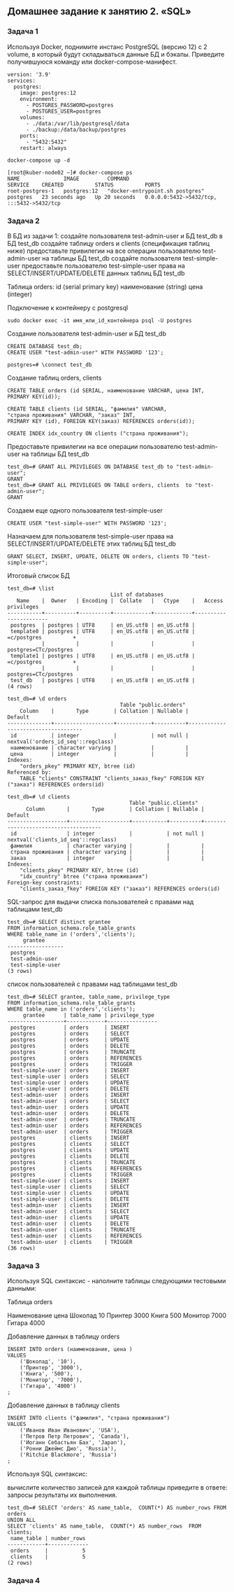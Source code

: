 ## Домашнее задание к занятию 2. «SQL»  

### Задача 1  
Используя Docker, поднимите инстанс PostgreSQL (версию 12) c 2 volume, в который будут складываться данные БД и бэкапы.
Приведите получившуюся команду или docker-compose-манифест.

```
version: '3.9'
services:
  postgres:
    image: postgres:12
    environment:
      - POSTGRES_PASSWORD=postgres
      - POSTGRES_USER=postgres
    volumes:
      - ./data:/var/lib/postgresql/data
      - ./backup:/data/backup/postgres
    ports:
      - "5432:5432"
    restart: always

docker-compose up -d

[root@kuber-node02 ~]# docker-compose ps
NAME              IMAGE         COMMAND                           SERVICE    CREATED          STATUS          PORTS
root-postgres-1   postgres:12   "docker-entrypoint.sh postgres"   postgres   23 seconds ago   Up 20 seconds   0.0.0.0:5432->5432/tcp, :::5432->5432/tcp

```

### Задача 2  
В БД из задачи 1:
создайте пользователя test-admin-user и БД test_db
в БД test_db создайте таблицу orders и clients (спeцификация таблиц ниже)
предоставьте привилегии на все операции пользователю test-admin-user на таблицы БД test_db
создайте пользователя test-simple-user
предоставьте пользователю test-simple-user права на SELECT/INSERT/UPDATE/DELETE данных таблиц БД test_db

Таблица orders:
id (serial primary key)
наименование (string)
цена (integer)

Подключение к контейнеру с postgresql
```
sudo docker exec -it имя_или_id_контейнера psql -U postgres
```
Создание пользователя test-admin-user и БД test_db
```
CREATE DATABASE test_db;
CREATE USER "test-admin-user" WITH PASSWORD '123';
```
```
postgres=# \connect test_db
```
Создание таблиц orders, clients
```
CREATE TABLE orders (id SERIAL, наименование VARCHAR, цена INT, PRIMARY KEY(id));

CREATE TABLE clients (id SERIAL, "фамилия" VARCHAR,
"страна проживания" VARCHAR, "заказ" INT,
PRIMARY KEY (id), FOREIGN KEY(заказ) REFERENCES orders(id));

CREATE INDEX idx_country ON clients ("страна проживания");
```
Предоставьте привилегии на все операции пользователю test-admin-user на таблицы БД test_db
```
test_db=# GRANT ALL PRIVILEGES ON DATABASE test_db to "test-admin-user";
GRANT
test_db=# GRANT ALL PRIVILEGES ON TABLE orders, clients  to "test-admin-user";
GRANT
```
Создаем еще одного пользователя test-simple-user
```
CREATE USER "test-simple-user" WITH PASSWORD '123';
```
Назначаем для пользователя test-simple-user права на SELECT/INSERT/UPDATE/DELETE этих таблиц БД test_db
```
GRANT SELECT, INSERT, UPDATE, DELETE ON orders, clients TO "test-simple-user";
```
Итоговый список БД
```
test_db=# \list
                                 List of databases
   Name    |  Owner   | Encoding |  Collate   |   Ctype    |   Access privileges
-----------+----------+----------+------------+------------+-----------------------
 postgres  | postgres | UTF8     | en_US.utf8 | en_US.utf8 |
 template0 | postgres | UTF8     | en_US.utf8 | en_US.utf8 | =c/postgres          +
           |          |          |            |            | postgres=CTc/postgres
 template1 | postgres | UTF8     | en_US.utf8 | en_US.utf8 | =c/postgres          +
           |          |          |            |            | postgres=CTc/postgres
 test_db   | postgres | UTF8     | en_US.utf8 | en_US.utf8 |
(4 rows)
```
```
test_db=# \d orders
                                    Table "public.orders"
    Column    |       Type        | Collation | Nullable |              Default
--------------+-------------------+-----------+----------+------------------------------------
 id           | integer           |           | not null | nextval('orders_id_seq'::regclass)
 наименование | character varying |           |          |
 цена         | integer           |           |          |
Indexes:
    "orders_pkey" PRIMARY KEY, btree (id)
Referenced by:
    TABLE "clients" CONSTRAINT "clients_заказ_fkey" FOREIGN KEY ("заказ") REFERENCES orders(id)
```
```
test_db=# \d clients
                                       Table "public.clients"
      Column       |       Type        | Collation | Nullable |               Default
-------------------+-------------------+-----------+----------+-------------------------------------
 id                | integer           |           | not null | nextval('clients_id_seq'::regclass)
 фамилия           | character varying |           |          |
 страна проживания | character varying |           |          |
 заказ             | integer           |           |          |
Indexes:
    "clients_pkey" PRIMARY KEY, btree (id)
    "idx_country" btree ("страна проживания")
Foreign-key constraints:
    "clients_заказ_fkey" FOREIGN KEY ("заказ") REFERENCES orders(id)
```
SQL-запрос для выдачи списка пользователей с правами над таблицами test_db
```
test_db=# SELECT distinct grantee
FROM information_schema.role_table_grants
WHERE table_name in ('orders','clients');
     grantee
------------------
 postgres
 test-admin-user
 test-simple-user
(3 rows)
```
список пользователей с правами над таблицами test_db
```
test_db=# SELECT grantee, table_name, privilege_type
FROM information_schema.role_table_grants
WHERE table_name in ('orders','clients');
     grantee      | table_name | privilege_type
------------------+------------+----------------
 postgres         | orders     | INSERT
 postgres         | orders     | SELECT
 postgres         | orders     | UPDATE
 postgres         | orders     | DELETE
 postgres         | orders     | TRUNCATE
 postgres         | orders     | REFERENCES
 postgres         | orders     | TRIGGER
 test-simple-user | orders     | INSERT
 test-simple-user | orders     | SELECT
 test-simple-user | orders     | UPDATE
 test-simple-user | orders     | DELETE
 test-admin-user  | orders     | INSERT
 test-admin-user  | orders     | SELECT
 test-admin-user  | orders     | UPDATE
 test-admin-user  | orders     | DELETE
 test-admin-user  | orders     | TRUNCATE
 test-admin-user  | orders     | REFERENCES
 test-admin-user  | orders     | TRIGGER
 postgres         | clients    | INSERT
 postgres         | clients    | SELECT
 postgres         | clients    | UPDATE
 postgres         | clients    | DELETE
 postgres         | clients    | TRUNCATE
 postgres         | clients    | REFERENCES
 postgres         | clients    | TRIGGER
 test-simple-user | clients    | INSERT
 test-simple-user | clients    | SELECT
 test-simple-user | clients    | UPDATE
 test-simple-user | clients    | DELETE
 test-admin-user  | clients    | INSERT
 test-admin-user  | clients    | SELECT
 test-admin-user  | clients    | UPDATE
 test-admin-user  | clients    | DELETE
 test-admin-user  | clients    | TRUNCATE
 test-admin-user  | clients    | REFERENCES
 test-admin-user  | clients    | TRIGGER
(36 rows)
```
### Задача 3
Используя SQL синтаксис - наполните таблицы следующими тестовыми данными:

Таблица orders

Наименование	цена
Шоколад	10
Принтер	3000
Книга	500
Монитор	7000
Гитара	4000

Добавление данных в таблицу orders
```
INSERT INTO orders (наименование, цена )
VALUES 
    ('Шоколад', '10'),
    ('Принтер', '3000'),
    ('Книга', '500'),
    ('Монитор', '7000'),
    ('Гитара', '4000')
;
```
Добавление данных в таблицу clients
```
INSERT INTO clients ("фамилия", "страна проживания")
VALUES 
    ('Иванов Иван Иванович', 'USA'),
    ('Петров Петр Петрович', 'Canada'),
    ('Иоганн Себастьян Бах', 'Japan'),
    ('Ронни Джеймс Дио', 'Russia'),
    ('Ritchie Blackmore', 'Russia')
;
```
Используя SQL синтаксис:

вычислите количество записей для каждой таблицы
приведите в ответе:
запросы
результаты их выполнения.
```
test_db=# SELECT 'orders' AS name_table,  COUNT(*) AS number_rows FROM orders
UNION ALL
SELECT 'clients' AS name_table,  COUNT(*) AS number_rows  FROM clients;
 name_table | number_rows
------------+-------------
 orders     |           5
 clients    |           5
(2 rows)
```

### Задача 4


